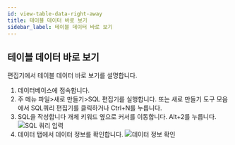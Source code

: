 ```yaml
---
id: view-table-data-right-away
title: 테이블 데이터 바로 보기
sidebar_label: 테이블 데이터 바로 보기
---
```


## 테이블 데이터 바로 보기

편집기에서 테이블 데이터 바로 보기를 설명합니다.

1. 데이터베이스에 접속합니다.
2. 주 메뉴 파일>새로 만들기>SQL 편집기를 실행합니다. 또는 새로 만들기 도구 모음에서 SQL쿼리 편집기를 클릭하거나 Ctrl+N를 누릅니다.
3. SQL을 작성합니다 개체 키워드 옆으로 커서를 이동합니다. Alt+2를 누릅니다.
![SQL 쿼리 입력](https://s3.ap-northeast-2.amazonaws.com/sqlgate-manual-content/7D1AC4B0379DAE33202ED7439F4F2A4E.jpg)
4. 데이터 탭에서 데이터 정보를 확인합니다.
![데이터 정보 확인](https://s3.ap-northeast-2.amazonaws.com/sqlgate-manual-content/F08C63362C2E95C75BBE61A8FA7EE06C.jpg)

